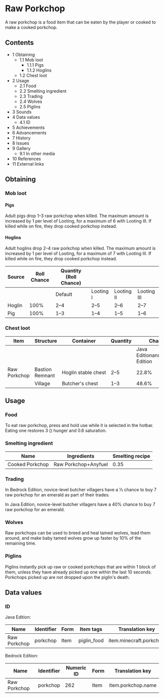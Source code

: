 # Raw Porkchop
A raw porkchop is a food item that can be eaten by the player or cooked to make a cooked porkchop.

## Contents
- 1 Obtaining
	- 1.1 Mob loot
		- 1.1.1 Pigs
		- 1.1.2 Hoglins
	- 1.2 Chest loot
- 2 Usage
	- 2.1 Food
	- 2.2 Smelting ingredient
	- 2.3 Trading
	- 2.4 Wolves
	- 2.5 Piglins
- 3 Sounds
- 4 Data values
	- 4.1 ID
- 5 Achievements
- 6 Advancements
- 7 History
- 8 Issues
- 9 Gallery
	- 9.1 In other media
- 10 References
- 11 External links

## Obtaining
### Mob loot
#### Pigs
Adult pigs drop 1–3 raw porkchop when killed. The maximum amount is increased by 1 per level of Looting, for a maximum of 6 with Looting III. If killed while on fire, they drop cooked porkchop instead.

#### Hoglins
Adult hoglins drop 2–4 raw porkchop when killed. The maximum amount is increased by 1 per level of Looting, for a maximum of 7 with Looting III. If killed while on fire, they drop cooked porkchop instead.

| Source | Roll Chance | Quantity (Roll Chance) |           |            |             |
|--------|-------------|------------------------|-----------|------------|-------------|
|        |             | Default                | Looting I | Looting II | Looting III |
| Hoglin | 100%        | 2–4                    | 2–5       | 2–6        | 2–7         |
| Pig    | 100%        | 1–3                    | 1–4       | 1–5        | 1–6         |

### Chest loot
| Item         | Structure       | Container           | Quantity | Chance                         |
|--------------|-----------------|---------------------|----------|--------------------------------|
|              |                 |                     |          | Java EditionandBedrock Edition |
| Raw Porkchop | Bastion Remnant | Hoglin stable chest | 2–5      | 22.8%                          |
|              | Village         | Butcher's chest     | 1–3      | 48.6%                          |

## Usage
### Food
To eat raw porkchop, press and hold use while it is selected in the hotbar. Eating one restores 3 () hunger and 0.6 saturation.

### Smelting ingredient
| Name            | Ingredients          | Smelting recipe |
|-----------------|----------------------|-----------------|
| Cooked Porkchop | Raw Porkchop+Anyfuel | 0.35            |

### Trading
In Bedrock Edition, novice-level butcher villagers have a 1⁄3 chance to buy 7 raw porkchop for an emerald as part of their trades.

In Java Edition, novice-level butcher villagers have a 40% chance to buy 7 raw porkchop for an emerald.

### Wolves
Raw porkchops can be used to breed and heal tamed wolves, lead them around, and make baby tamed wolves grow up faster by 10% of the remaining time.

### Piglins
Piglins instantly pick up raw or cooked porkchops that are within 1 block of them, unless they have already picked up one within the last 10 seconds. Porkchops picked up are not dropped upon the piglin's death.

## Data values
### ID
Java Edition:

| Name         | Identifier | Form | Item tags   | Translation key         |
|--------------|------------|------|-------------|-------------------------|
| Raw Porkchop | porkchop   | Item | piglin_food | item.minecraft.porkchop |

Bedrock Edition:

| Name         | Identifier | Numeric ID | Form | Translation key    |
|--------------|------------|------------|------|--------------------|
| Raw Porkchop | porkchop   | 262        | Item | item.porkchop.name |


